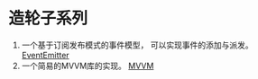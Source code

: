 # 造轮子系列

1. 一个基于订阅发布模式的事件模型， 可以实现事件的添加与派发。[EventEmitter](./EventEmitter/EventEmitter.ts)
2. 一个简易的MVVM库的实现。 [MVVM](./MVVM/V.js)
